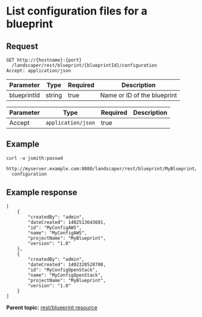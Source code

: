 # List configuration files for a blueprint

## Request

```
GET http://{hostname}:{port}
  /landscaper/rest/blueprint/{blueprintId}/configuration
Accept: application/json

```

|Parameter|Type|Required|Description|
|---------|----|--------|-----------|
|blueprintId|string|true|Name or ID of the blueprint|

|Parameter|Type|Required|Description|
|---------|----|--------|-----------|
|Accept|`application/json`|true| |

## Example

```
curl -u jsmith:passwd 
  http://myserver.example.com:8080/landscaper/rest/blueprint/MyBlueprint/
  configuration
```

## Example response

```
[
    {
        "createdBy": "admin",
        "dateCreated": 1402513643601,
        "id": "MyConfigAWS",
        "name": "MyConfigAWS",
        "projectName": "MyBlueprint",
        "version": "1.0"
    },
    {
        "createdBy": "admin",
        "dateCreated": 1402328528700,
        "id": "MyConfigOpenStack",
        "name": "MyConfigOpenStack",
        "projectName": "MyBlueprint",
        "version": "1.0"
    }
]
```

**Parent topic:** [rest/blueprint resource](../../com.edt.api.doc/topics/rest_blueprint_.md)

